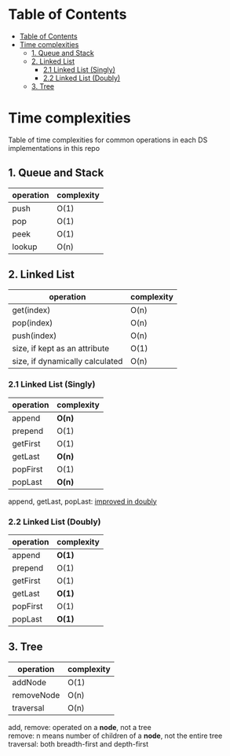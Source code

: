 # Table of Contents

- [Table of Contents](#table-of-contents)
- [Time complexities](#time-complexities)
  - [1. Queue and Stack](#1-queue-and-stack)
  - [2. Linked List](#2-linked-list)
    - [2.1 Linked List (Singly)](#21-linked-list-singly)
    - [2.2 Linked List (Doubly)](#22-linked-list-doubly)
  - [3. Tree](#3-tree)

# Time complexities

Table of time complexities for common operations in each DS implementations in this repo

## 1. Queue and Stack

| operation | complexity |
| --------- | ---------- |
| push      | O(1)       |
| pop       | O(1)       |
| peek      | O(1)       |
| lookup    | O(n)       |

## 2. Linked List

| operation                       | complexity |
| ------------------------------- | ---------- |
| get(index)                      | O(n)       |
| pop(index)                      | O(n)       |
| push(index)                     | O(n)       |
| size, if kept as an attribute   | O(1)       |
| size, if dynamically calculated | O(n)       |

### 2.1 Linked List (Singly)

| operation | complexity |
| --------- | ---------- |
| append    | **O(n)**   |
| prepend   | O(1)       |
| getFirst  | O(1)       |
| getLast   | **O(n)**   |
| popFirst  | O(1)       |
| popLast   | **O(n)**   |

append, getLast, popLast: [improved in doubly](#2.2-linked-list-doubly)

### 2.2 Linked List (Doubly)

| operation | complexity |
| --------- | ---------- |
| append    | **O(1)**   |
| prepend   | O(1)       |
| getFirst  | O(1)       |
| getLast   | **O(1)**   |
| popFirst  | O(1)       |
| popLast   | **O(1)**   |

## 3. Tree

| operation               | complexity |
| ----------------------- | ---------- |
| addNode                 | O(1)       |
| removeNode              | O(n)       |
| traversal | O(n)       |

add, remove: operated on a **node**, not a tree \
remove: n means number of children of a **node**, not the entire tree \
traversal: both breadth-first and depth-first
